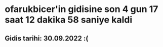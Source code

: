 # ofarukbicer'in gidisine son 4 gun 17 saat 12 dakika 58 saniye kaldi

## Gidis tarihi: 30.09.2022 :(